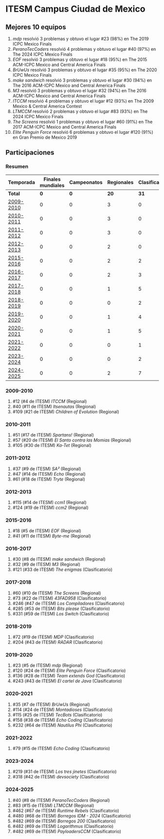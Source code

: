 # ITESM Campus Ciudad de Mexico

## Mejores 10 equipos

1. _mdp_ resolvió 3 problemas y obtuvo el lugar #23 (98%) en The 2019 ICPC Mexico Finals
1. _PeranoTecCoders_ resolvió 4 problemas y obtuvo el lugar #40 (97%) en The 2024 ICPC Mexico Finals
1. _EOF_ resolvió 3 problemas y obtuvo el lugar #18 (95%) en The 2015 ACM-ICPC Mexico and Central America Finals
1. _BrUwUs_ resolvió 3 problemas y obtuvo el lugar #35 (95%) en The 2020 ICPC Mexico Finals
1. _make sandwich_ resolvió 3 problemas y obtuvo el lugar #30 (94%) en The 2016 ACM-ICPC Mexico and Central America Finals
1. _M3_ resolvió 3 problemas y obtuvo el lugar #32 (94%) en The 2016 ACM-ICPC Mexico and Central America Finals
1. _ITCCM_ resolvió 4 problemas y obtuvo el lugar #12 (93%) en The 2009 Mexico & Central America Contest
1. _LTMCCM_ resolvió 2 problemas y obtuvo el lugar #83 (93%) en The 2024 ICPC Mexico Finals
1. _The Screens_ resolvió 1 problemas y obtuvo el lugar #60 (91%) en The 2017 ACM-ICPC Mexico and Central America Finals
1. _Elite Penguin Force_ resolvió 6 problemas y obtuvo el lugar #120 (91%) en Gran Premio de Mexico 2019

## Participaciones

### Resumen

| Temporada | Finales mundiales | Campeonatos | Regionales | Clasificatorios | Equipos |
| --- | --- | --- | --- | --- | --- |
| **Total** | **0** | **0** | **20** | **31** | **42** |
| [2009-2010](#2009-2010) | 0 | 0 | 3 | 0 | 3 |
| [2010-2011](#2010-2011) | 0 | 0 | 3 | 0 | 3 |
| [2011-2012](#2011-2012) | 0 | 0 | 3 | 0 | 3 |
| [2012-2013](#2012-2013) | 0 | 0 | 2 | 0 | 2 |
| [2015-2016](#2015-2016) | 0 | 0 | 2 | 2 | 2 |
| [2016-2017](#2016-2017) | 0 | 0 | 2 | 3 | 3 |
| [2017-2018](#2017-2018) | 0 | 0 | 1 | 5 | 5 |
| [2018-2019](#2018-2019) | 0 | 0 | 0 | 2 | 2 |
| [2019-2020](#2019-2020) | 0 | 0 | 1 | 4 | 4 |
| [2020-2021](#2020-2021) | 0 | 0 | 1 | 5 | 5 |
| [2021-2022](#2021-2022) | 0 | 0 | 0 | 1 | 1 |
| [2023-2024](#2023-2024) | 0 | 0 | 0 | 2 | 2 |
| [2024-2025](#2024-2025) | 0 | 0 | 2 | 7 | 7 |

### 2009-2010

1. #12 (#4 de ITESM) _ITCCM_ (Regional)
1. #40 (#11 de ITESM) _Itsenautas_ (Regional)
1. #109 (#21 de ITESM) _Children of Evolution_ (Regional)

### 2010-2011

1. #51 (#17 de ITESM) _Spartans!_ (Regional)
1. #57 (#20 de ITESM) _El Santo contra las Momias_ (Regional)
1. #105 (#30 de ITESM) _Ka-Tet_ (Regional)

### 2011-2012

1. #37 (#9 de ITESM) _SA²_ (Regional)
1. #47 (#14 de ITESM) _Echo_ (Regional)
1. #61 (#18 de ITESM) _Tryte_ (Regional)

### 2012-2013

1. #115 (#14 de ITESM) _ccm1_ (Regional)
1. #124 (#19 de ITESM) _ccm2_ (Regional)

### 2015-2016

1. #18 (#5 de ITESM) _EOF_ (Regional)
1. #41 (#11 de ITESM) _Byte-me_ (Regional)

### 2016-2017

1. #30 (#8 de ITESM) _make sandwich_ (Regional)
1. #32 (#9 de ITESM) _M3_ (Regional)
1. #121 (#33 de ITESM) _The enigmas_ (Clasificatorio)

### 2017-2018

1. #60 (#10 de ITESM) _The Screens_ (Regional)
1. #73 (#22 de ITESM) _43FAD958_ (Clasificatorio)
1. #246 (#47 de ITESM) _Los Compiladores_ (Clasificatorio)
1. #285 (#53 de ITESM) _Bits please_ (Clasificatorio)
1. #331 (#59 de ITESM) _Los Switch_ (Clasificatorio)

### 2018-2019

1. #72 (#19 de ITESM) _MDP_ (Clasificatorio)
1. #204 (#43 de ITESM) _RADAR_ (Clasificatorio)

### 2019-2020

1. #23 (#5 de ITESM) _mdp_ (Regional)
1. #120 (#24 de ITESM) _Elite Penguin Force_ (Clasificatorio)
1. #136 (#28 de ITESM) _Team extends God_ (Clasificatorio)
1. #243 (#43 de ITESM) _El cartel de Java_ (Clasificatorio)

### 2020-2021

1. #35 (#7 de ITESM) _BrUwUs_ (Regional)
1. #114 (#24 de ITESM) _Montadioses_ (Clasificatorio)
1. #115 (#25 de ITESM) _TecBots_ (Clasificatorio)
1. #158 (#38 de ITESM) _Echo Coding_ (Clasificatorio)
1. #232 (#64 de ITESM) _Nautilus Phi_ (Clasificatorio)

### 2021-2022

1. #79 (#15 de ITESM) _Echo Coding_ (Clasificatorio)

### 2023-2024

1. #219 (#31 de ITESM) _Los tres jinetes_ (Clasificatorio)
1. #318 (#42 de ITESM) _devsociety_ (Clasificatorio)

### 2024-2025

1. #40 (#8 de ITESM) _PeranoTecCoders_ (Regional)
1. #83 (#15 de ITESM) _LTMCCM_ (Regional)
1. #462 (#67 de ITESM) _Runtime Rebels_ (Clasificatorio)
1. #480 (#68 de ITESM) _Borregos IDM - 2024_ (Clasificatorio)
1. #482 (#69 de ITESM) _Borregos 200_ (Clasificatorio)
1. #482 (#69 de ITESM) _Logarithmus_ (Clasificatorio)
1. #482 (#69 de ITESM) _PayloadersCCM_ (Clasificatorio)



